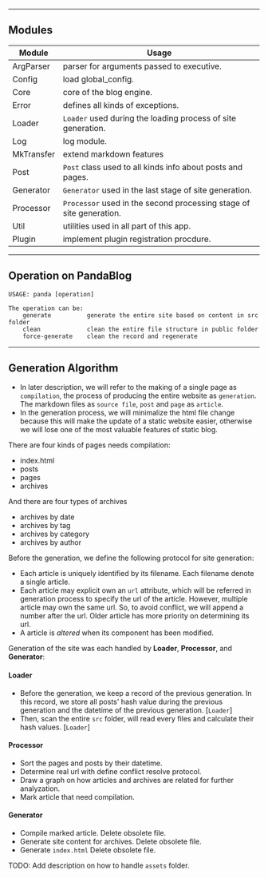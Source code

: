 -------
Modules
-------
| Module        | Usage                                       |
| ------------- |---------------------------------------------------------------------|
| ArgParser     | parser for arguments passed to executive.                           |
| Config        | load global_config.                                                 |
| Core          | core of the blog engine.                                            |
| Error         | defines all kinds of exceptions.                                    |
| Loader        | `Loader` used during the loading process of site generation.        |
| Log           | log module.                                                         |
| MkTransfer    | extend markdown features                                            |
| Post          | `Post` class used to all kinds info about posts and pages.          |
| Generator     | `Generator` used in the last stage of site generation.              |
| Processor     | `Processor` used in the second processing stage of site generation. |
| Util          | utilities used in all part of this app.                             |
| Plugin        | implement plugin registration procdure.                             |

----------------------
Operation on PandaBlog
----------------------
```
USAGE: panda [operation]

The operation can be:
    generate          generate the entire site based on content in src folder
    clean             clean the entire file structure in public folder
    force-generate    clean the record and regenerate
```

--------------------
Generation Algorithm
--------------------
* In later description, we will refer to the making of a single page as `compilation`, the process of producing the entire website as `generation`. The markdown files as `source file`, `post` and `page` as `article`.
* In the generation process, we will minimalize the html file change because this will make the update of a static website easier, otherwise we will lose one of the most valuable features of static blog.

There are four kinds of pages needs compilation:
* index.html
* posts
* pages
* archives

And there are four types of archives
* archives by date
* archives by tag
* archives by category
* archives by author

Before the generation, we define the following protocol for site generation:
* Each article is uniquely identified by its filename. Each filename denote a single article.
* Each article may explicit own an `url` attribute, which will be referred in generation process to specify the url of the article. However, multiple article may own the same url. So, to avoid conflict, we will append a number after the url. Older article has more priority on determining its url.
* A article is *altered* when its component has been modified.

Generation of the site was each handled by **Loader**, **Processor**, and **Generator**:
#### Loader
* Before the generation, we keep a record of the previous generation. In this record, we store all posts' hash value during the previous generation and the datetime of the previous generation. [`Loader`]
* Then, scan the entire `src` folder, will read every files and calculate their hash values. [`Loader`]

#### Processor
* Sort the pages and posts by their datetime.
* Determine real url with define conflict resolve protocol.
* Draw a graph on how articles and archives are related for further analyzation.
* Mark article that need compilation.

#### Generator
* Compile marked article. Delete obsolete file.
* Generate site content for archives. Delete obsolete file.
* Generate `index.html` Delete obsolete file.

TODO: Add description on how to handle `assets` folder.